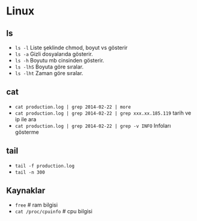 # Linux

## ls

* `ls -l` Liste şeklinde chmod, boyut vs gösterir
* `ls -a` Gizli dosyalarıda gösterir.
* `ls -h` Boyutu mb cinsinden gösterir.
* `ls -lhS` Boyuta göre sıralar.
* `ls -lht` Zaman göre sıralar.

## cat

* `cat production.log | grep 2014-02-22 | more`
* `cat production.log | grep 2014-02-22 | grep xxx.xx.185.119` tarih ve ip ile ara
* `cat production.log | grep 2014-02-22 | grep -v INFO` Infoları gösterme


## tail

* `tail -f production.log`
* `tail -n 300`

## Kaynaklar

* `free`                  # ram bilgisi
* `cat /proc/cpuinfo`     # cpu bilgisi
